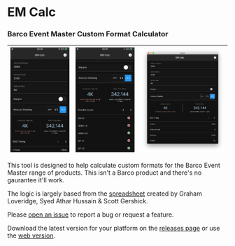 # EM Calc
### Barco Event Master Custom Format Calculator

![iPhone Screenshot](README/iPhone-1.png) | ![iPhone Screenshot](README/iPhone-3.png) | ![Mac Screenshot](README/Mac-1.png)
:---:|:---:|:---:

This tool is designed to help calculate custom formats for the Barco 
Event Master range of products. This isn't a Barco product and 
there's no gaurantee it'll work.

The logic is largely based from the
[spreadsheet](https://www.facebook.com/groups/Barcofolsom/permalink/2524750314238262/)
created by Graham Loveridge, Syed Athar Hussain & Scott Gershick.

Please [open an issue](https://github.com/garethnunns/EMCalc/issues/new)
to report a bug or request a feature.

Download the latest version for your platform on the 
[releases page](https://github.com/garethnunns/EMCalc/releases)
or use the [web version](https://e2.garethnunns.com).